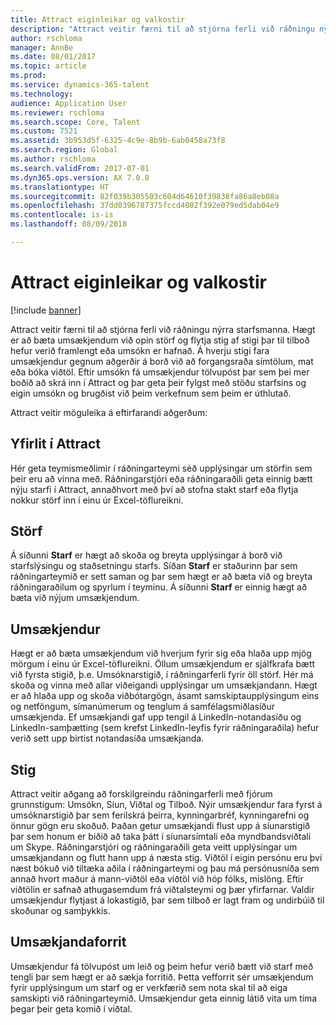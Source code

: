 ```yaml
---
title: Attract eiginleikar og valkostir
description: "Attract veitir færni til að stjórna ferli við ráðningu nýrra starfsmanna. Hægt er að bæta umsækjendum við opin störf og flytja stig af stigi þar til tilboð hefur verið framlengt eða umsókn er hafnað."
author: rschloma
manager: AnnBe
ms.date: 08/01/2017
ms.topic: article
ms.prod: 
ms.service: dynamics-365-talent
ms.technology: 
audience: Application User
ms.reviewer: rschloma
ms.search.scope: Core, Talent
ms.custom: 7521
ms.assetid: 3b953d5f-6325-4c9e-8b9b-6ab0458a73f8
ms.search.region: Global
ms.author: rschloma
ms.search.validFrom: 2017-07-01
ms.dyn365.ops.version: AX 7.0.0
ms.translationtype: HT
ms.sourcegitcommit: 82f039b305503c604d64610f39838fa86a8eb08a
ms.openlocfilehash: 37dd0396787375fccd4082f392e079ed5dab04e9
ms.contentlocale: is-is
ms.lasthandoff: 08/09/2018

---
```

# <a name="attract-features-and-capabilities"></a>Attract eiginleikar og valkostir

[!include [banner](includes/banner.md)]

Attract veitir færni til að stjórna ferli við ráðningu nýrra starfsmanna. Hægt er að bæta umsækjendum við opin störf og flytja stig af stigi þar til tilboð hefur verið framlengt eða umsókn er hafnað. Á hverju stigi fara umsækjendur gegnum aðgerðir á borð við að forgangsraða símtölum, mat eða bóka viðtöl. Eftir umsókn fá umsækjendur tölvupóst þar sem þei mer boðið að skrá inn í Attract og þar geta þeir fylgst með stöðu starfsins og eigin umsókn og brugðist við þeim verkefnum sem þeim er úthlutað.

Attract veitir möguleika á eftirfarandi aðgerðum:

## <a name="attract-dashboard"></a>Yfirlit í Attract
Hér geta teymismeðlimir í ráðningarteymi séð upplýsingar um störfin sem þeir eru að vinna með. Ráðningarstjóri eða ráðningaraðili geta einnig bætt nýju starfi í Attract, annaðhvort með því að stofna stakt starf eða flytja nokkur störf inn í einu úr Excel-töflureikni.

## <a name="jobs"></a>Störf
Á síðunni **Starf** er hægt að skoða og breyta upplýsingar á borð við starfslýsingu og staðsetningu starfs. Síðan **Starf** er staðurinn þar sem ráðningarteymið er sett saman og þar sem hægt er að bæta við og breyta ráðningaraðilum og spyrlum í teyminu. Á síðunni **Starf** er einnig hægt að bæta við nýjum umsækjendum.

## <a name="candidates"></a>Umsækjendur
Hægt er að bæta umsækjendum við hverjum fyrir sig eða hlaða upp mjög mörgum í einu úr Excel-töflureikni. Öllum umsækjendum er sjálfkrafa bætt við fyrsta stigið, þ.e. Umsóknarstigið, í ráðningarferli fyrir öll störf. Hér má skoða og vinna með allar viðeigandi upplýsingar um umsækjandann. Hægt er að hlaða upp og skoða viðbótargögn, ásamt samskiptaupplýsingum eins og netföngum, símanúmerum og tenglum á samfélagsmiðlasíður umsækjenda. Ef umsækjandi gaf upp tengil á LinkedIn-notandasíðu og LinkedIn-samþætting (sem krefst LinkedIn-leyfis fyrir ráðningaraðila) hefur verið sett upp birtist notandasíða umsækjanda.

## <a name="stages"></a>Stig
Attract veitir aðgang að forskilgreindu ráðningarferli með fjórum grunnstigum: Umsókn, Síun, Viðtal og Tilboð. Nýir umsækjendur fara fyrst á umsóknarstigið þar sem ferilskrá þeirra, kynningarbréf, kynningarefni og önnur gögn eru skoðuð. Þaðan getur umsækjandi flust upp á síunarstigið þar sem honum er biðið að taka þátt í síunarsímtali eða myndbandsviðtali um Skype. Ráðningarstjóri og ráðningaraðili geta veitt upplýsingar um umsækjandann og flutt hann upp á næsta stig. Viðtöl í eigin persónu eru því næst bókuð við tiltæka aðila í ráðningarteymi og þau má persónusníða sem annað hvort maður á mann-viðtöl eða viðtöl við hóp fólks, mislöng. Eftir viðtölin er safnað athugasemdum frá viðtalsteymi og þær yfirfarnar. Valdir umsækjendur flytjast á lokastigið, þar sem tilboð er lagt fram og undirbúið til skoðunar og samþykkis. 

## <a name="candidate-app"></a>Umsækjandaforrit
Umsækjendur fá tölvupóst um leið og þeim hefur verið bætt við starf með tengli þar sem hægt er að sækja forritið. Þetta vefforrit sér umsækjendum fyrir upplýsingum um starf og er verkfærið sem nota skal til að eiga samskipti við ráðningarteymið. Umsækjendur geta einnig látið vita um tíma þegar þeir geta komið í viðtal.

